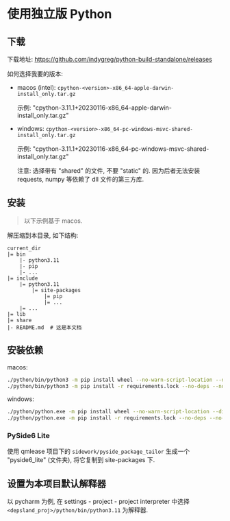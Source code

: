 # 使用独立版 Python

## 下载

下载地址: https://github.com/indygreg/python-build-standalone/releases

如何选择我要的版本:

- macos (intel): `cpython-<version>-x86_64-apple-darwin-install_only.tar.gz`

    示例: "cpython-3.11.1+20230116-x86_64-apple-darwin-install_only.tar.gz"

- windows: `cpython-<version>-x86_64-pc-windows-msvc-shared-install_only.tar.gz`

    示例: "cpython-3.11.1+20230116-x86_64-pc-windows-msvc-shared-install_only.tar.gz"

    注意: 选择带有 "shared" 的文件, 不要 "static" 的. 因为后者无法安装 requests, numpy 等依赖了 dll 文件的第三方库.

## 安装

> 以下示例基于 macos.

解压缩到本目录, 如下结构:

```
current_dir
|= bin
    |- python3.11
    |- pip
    |- ...
|= include
    |= python3.11
        |= site-packages
            |= pip
            |= ...
    |= ...
|= lib
|= share
|- README.md  # 这是本文档
```

## 安装依赖

macos:

```sh
./python/bin/python3 -m pip install wheel --no-warn-script-location --disable-pip-version-check
./python/bin/python3 -m pip install -r requirements.lock --no-deps --no-warn-script-location --disable-pip-version-check
```

windows:

```sh
./python/python.exe -m pip install wheel --no-warn-script-location --disable-pip-version-check
./python/python.exe -m pip install -r requirements.lock --no-deps --no-warn-script-location --disable-pip-version-check
```

### PySide6 Lite

使用 qmlease 项目下的 `sidework/pyside_package_tailor` 生成一个 "pyside6_lite" (文件夹), 将它复制到 site-packages 下.

## 设置为本项目默认解释器

以 pycharm 为例, 在 settings - project - project interpreter 中选择 `<depsland_proj>/python/bin/python3.11` 为解释器.
